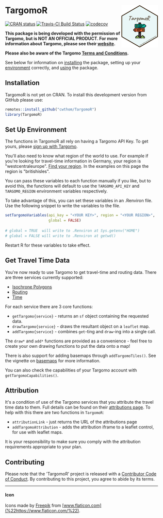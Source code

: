 
<!-- README.md is generated from README.Rmd. Please edit that file -->
TargomoR <a href='https://cwthom.github.io/TargomoR'><img src='man/figures/logo.png' align="right" height="139" /></a>
======================================================================================================================

<!-- badges: start -->
[![CRAN status](https://r-pkg.org/badges/version/TargomoR)](https://CRAN.R-project.org/package=TargomoR) [![Travis-CI Build Status](https://travis-ci.org/cwthom/TargomoR.svg?branch=master)](https://travis-ci.org/cwthom/TargomoR) [![codecov](https://codecov.io/gh/cwthom/TargomoR/branch/master/graph/badge.svg)](https://codecov.io/gh/cwthom/TargomoR) <!-- badges: end -->

**This package is being developed with the permission of Targomo, but is NOT AN OFFICIAL PRODUCT. For more information about Targomo, please see their [website](https://www.targomo.com/developers/).**

**Please also be aware of the Targomo [Terms and Conditions](https://account.targomo.com/legal/terms).**

See below for information on [installing](#installation) the package, setting up your [environment](#set-up-environment) correctly, and [using](#get-travel-time-data) the package.

Installation
------------

TargomoR is not yet on CRAN. To install this development version from GitHub please use:

``` r
remotes::install_github("cwthom/TargomoR")
library(TargomoR)
```

Set Up Environment
------------------

The functions in TargomoR all rely on having a Targomo API Key. To get yours, please [sign up with Targomo](https://targomo.com/developers/pricing/).

You'll also need to know what region of the world to use. For example if you're looking for travel-time information in Germany, your region is "westcentraleurope". [Find your region](https://targomo.com/developers/resources/availability/). In the examples on this page the region is "britishisles".

You can pass these variables to each function manually if you like, but to avoid this, the functions will default to use the `TARGOMO_API_KEY` and `TARGOMO_REGION` environment variables respectively.

To take advantage of this, you can set these variables in an .Renviron file. Use the following snippet to write the variables to the file.

``` r
setTargomoVariables(api_key = "<YOUR KEY>", region = "<YOUR REGION>",
                    global = FALSE)

# global = TRUE  will write to .Renviron at Sys.getenv("HOME")
# global = FALSE will write to .Renviron at getwd()
```

Restart R for these variables to take effect.

Get Travel Time Data
--------------------

You're now ready to use Targomo to get travel-time and routing data. There are three services currently supported:

-   [Isochrone Polygons](https://targomo.com/developers/intro/services/polygon/)
-   [Routing](https://targomo.com/developers/intro/services/routing/)
-   [Time](https://targomo.com/developers/intro/services/reachability/)

For each service there are 3 core functions:

-   `getTargomo{service}` - returns an `sf` object containing the requested data.
-   `drawTargomo{service}` - draws the resultant object on a `leaflet` map.
-   `addTargomo{service}` - combines `get`-ting and `draw`-ing into a single call.

The `draw*` and `add*` functions are provided as a convenience - feel free to create your own drawing functions to put the data onto a map!

There is also support for adding basemaps through `addTargomoTiles()`. See the vignette on [basemaps](https://cwthom.github.io/TargomoR/articles/Basemaps.html) for more information.

You can also check the capabilities of your Targomo account with `getTargomoCapabilities()`.

Attribution
-----------

It's a condition of use of the Targomo services that you attribute the travel time data to them. Full details can be found on their [attributions page](https://targomo.com/developers/resources/attribution/). To help with this there are two functions in `TargomoR`:

-   `attributionLink` - just returns the URL of the attributions page
-   `addTargomoAttribution` - adds the attribution iframe to a leaflet control, for use with leaflet maps.

It is your responsibility to make sure you comply with the attribution requirements appropriate to your plan.

Contributing
------------

Please note that the 'TargomoR' project is released with a [Contributor Code of Conduct](CODE_OF_CONDUCT.md). By contributing to this project, you agree to abide by its terms.

------------------------------------------------------------------------

#### Icon

Icons made by [Freepik](https://www.flaticon.com/authors/freepik) from [www.flaticon.com](%22https://www.flaticon.com/%22).
